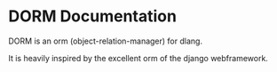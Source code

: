 # DORM Documentation

DORM is an orm (object-relation-manager) for dlang.

It is heavily inspired by the excellent orm of the django webframework.